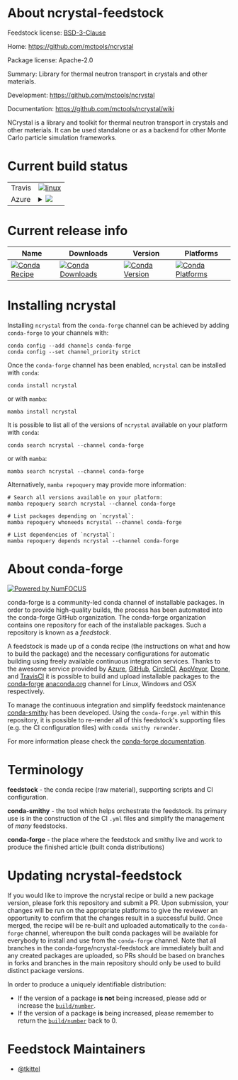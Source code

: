 About ncrystal-feedstock
========================

Feedstock license: [BSD-3-Clause](https://github.com/conda-forge/ncrystal-feedstock/blob/main/LICENSE.txt)

Home: https://github.com/mctools/ncrystal

Package license: Apache-2.0

Summary: Library for thermal neutron transport in crystals and other materials.

Development: https://github.com/mctools/ncrystal

Documentation: https://github.com/mctools/ncrystal/wiki

NCrystal is a library and toolkit for thermal neutron transport in crystals
and other materials. It can be used standalone or as a backend for other
Monte Carlo particle simulation frameworks.


Current build status
====================


<table><tr>
    <td>Travis</td>
    <td>
      <a href="https://app.travis-ci.com/conda-forge/ncrystal-feedstock">
        <img alt="linux" src="https://img.shields.io/travis/com/conda-forge/ncrystal-feedstock/main.svg?label=Linux">
      </a>
    </td>
  </tr>
    
  <tr>
    <td>Azure</td>
    <td>
      <details>
        <summary>
          <a href="https://dev.azure.com/conda-forge/feedstock-builds/_build/latest?definitionId=17305&branchName=main">
            <img src="https://dev.azure.com/conda-forge/feedstock-builds/_apis/build/status/ncrystal-feedstock?branchName=main">
          </a>
        </summary>
        <table>
          <thead><tr><th>Variant</th><th>Status</th></tr></thead>
          <tbody><tr>
              <td>linux_64_python3.10.____cpython</td>
              <td>
                <a href="https://dev.azure.com/conda-forge/feedstock-builds/_build/latest?definitionId=17305&branchName=main">
                  <img src="https://dev.azure.com/conda-forge/feedstock-builds/_apis/build/status/ncrystal-feedstock?branchName=main&jobName=linux&configuration=linux%20linux_64_python3.10.____cpython" alt="variant">
                </a>
              </td>
            </tr><tr>
              <td>linux_64_python3.11.____cpython</td>
              <td>
                <a href="https://dev.azure.com/conda-forge/feedstock-builds/_build/latest?definitionId=17305&branchName=main">
                  <img src="https://dev.azure.com/conda-forge/feedstock-builds/_apis/build/status/ncrystal-feedstock?branchName=main&jobName=linux&configuration=linux%20linux_64_python3.11.____cpython" alt="variant">
                </a>
              </td>
            </tr><tr>
              <td>linux_64_python3.12.____cpython</td>
              <td>
                <a href="https://dev.azure.com/conda-forge/feedstock-builds/_build/latest?definitionId=17305&branchName=main">
                  <img src="https://dev.azure.com/conda-forge/feedstock-builds/_apis/build/status/ncrystal-feedstock?branchName=main&jobName=linux&configuration=linux%20linux_64_python3.12.____cpython" alt="variant">
                </a>
              </td>
            </tr><tr>
              <td>linux_64_python3.13.____cp313</td>
              <td>
                <a href="https://dev.azure.com/conda-forge/feedstock-builds/_build/latest?definitionId=17305&branchName=main">
                  <img src="https://dev.azure.com/conda-forge/feedstock-builds/_apis/build/status/ncrystal-feedstock?branchName=main&jobName=linux&configuration=linux%20linux_64_python3.13.____cp313" alt="variant">
                </a>
              </td>
            </tr><tr>
              <td>linux_64_python3.9.____cpython</td>
              <td>
                <a href="https://dev.azure.com/conda-forge/feedstock-builds/_build/latest?definitionId=17305&branchName=main">
                  <img src="https://dev.azure.com/conda-forge/feedstock-builds/_apis/build/status/ncrystal-feedstock?branchName=main&jobName=linux&configuration=linux%20linux_64_python3.9.____cpython" alt="variant">
                </a>
              </td>
            </tr><tr>
              <td>linux_aarch64_python3.10.____cpython</td>
              <td>
                <a href="https://dev.azure.com/conda-forge/feedstock-builds/_build/latest?definitionId=17305&branchName=main">
                  <img src="https://dev.azure.com/conda-forge/feedstock-builds/_apis/build/status/ncrystal-feedstock?branchName=main&jobName=linux&configuration=linux%20linux_aarch64_python3.10.____cpython" alt="variant">
                </a>
              </td>
            </tr><tr>
              <td>linux_aarch64_python3.11.____cpython</td>
              <td>
                <a href="https://dev.azure.com/conda-forge/feedstock-builds/_build/latest?definitionId=17305&branchName=main">
                  <img src="https://dev.azure.com/conda-forge/feedstock-builds/_apis/build/status/ncrystal-feedstock?branchName=main&jobName=linux&configuration=linux%20linux_aarch64_python3.11.____cpython" alt="variant">
                </a>
              </td>
            </tr><tr>
              <td>linux_aarch64_python3.12.____cpython</td>
              <td>
                <a href="https://dev.azure.com/conda-forge/feedstock-builds/_build/latest?definitionId=17305&branchName=main">
                  <img src="https://dev.azure.com/conda-forge/feedstock-builds/_apis/build/status/ncrystal-feedstock?branchName=main&jobName=linux&configuration=linux%20linux_aarch64_python3.12.____cpython" alt="variant">
                </a>
              </td>
            </tr><tr>
              <td>linux_aarch64_python3.13.____cp313</td>
              <td>
                <a href="https://dev.azure.com/conda-forge/feedstock-builds/_build/latest?definitionId=17305&branchName=main">
                  <img src="https://dev.azure.com/conda-forge/feedstock-builds/_apis/build/status/ncrystal-feedstock?branchName=main&jobName=linux&configuration=linux%20linux_aarch64_python3.13.____cp313" alt="variant">
                </a>
              </td>
            </tr><tr>
              <td>linux_aarch64_python3.9.____cpython</td>
              <td>
                <a href="https://dev.azure.com/conda-forge/feedstock-builds/_build/latest?definitionId=17305&branchName=main">
                  <img src="https://dev.azure.com/conda-forge/feedstock-builds/_apis/build/status/ncrystal-feedstock?branchName=main&jobName=linux&configuration=linux%20linux_aarch64_python3.9.____cpython" alt="variant">
                </a>
              </td>
            </tr><tr>
              <td>osx_64_python3.10.____cpython</td>
              <td>
                <a href="https://dev.azure.com/conda-forge/feedstock-builds/_build/latest?definitionId=17305&branchName=main">
                  <img src="https://dev.azure.com/conda-forge/feedstock-builds/_apis/build/status/ncrystal-feedstock?branchName=main&jobName=osx&configuration=osx%20osx_64_python3.10.____cpython" alt="variant">
                </a>
              </td>
            </tr><tr>
              <td>osx_64_python3.11.____cpython</td>
              <td>
                <a href="https://dev.azure.com/conda-forge/feedstock-builds/_build/latest?definitionId=17305&branchName=main">
                  <img src="https://dev.azure.com/conda-forge/feedstock-builds/_apis/build/status/ncrystal-feedstock?branchName=main&jobName=osx&configuration=osx%20osx_64_python3.11.____cpython" alt="variant">
                </a>
              </td>
            </tr><tr>
              <td>osx_64_python3.12.____cpython</td>
              <td>
                <a href="https://dev.azure.com/conda-forge/feedstock-builds/_build/latest?definitionId=17305&branchName=main">
                  <img src="https://dev.azure.com/conda-forge/feedstock-builds/_apis/build/status/ncrystal-feedstock?branchName=main&jobName=osx&configuration=osx%20osx_64_python3.12.____cpython" alt="variant">
                </a>
              </td>
            </tr><tr>
              <td>osx_64_python3.13.____cp313</td>
              <td>
                <a href="https://dev.azure.com/conda-forge/feedstock-builds/_build/latest?definitionId=17305&branchName=main">
                  <img src="https://dev.azure.com/conda-forge/feedstock-builds/_apis/build/status/ncrystal-feedstock?branchName=main&jobName=osx&configuration=osx%20osx_64_python3.13.____cp313" alt="variant">
                </a>
              </td>
            </tr><tr>
              <td>osx_64_python3.9.____cpython</td>
              <td>
                <a href="https://dev.azure.com/conda-forge/feedstock-builds/_build/latest?definitionId=17305&branchName=main">
                  <img src="https://dev.azure.com/conda-forge/feedstock-builds/_apis/build/status/ncrystal-feedstock?branchName=main&jobName=osx&configuration=osx%20osx_64_python3.9.____cpython" alt="variant">
                </a>
              </td>
            </tr><tr>
              <td>osx_arm64_python3.10.____cpython</td>
              <td>
                <a href="https://dev.azure.com/conda-forge/feedstock-builds/_build/latest?definitionId=17305&branchName=main">
                  <img src="https://dev.azure.com/conda-forge/feedstock-builds/_apis/build/status/ncrystal-feedstock?branchName=main&jobName=osx&configuration=osx%20osx_arm64_python3.10.____cpython" alt="variant">
                </a>
              </td>
            </tr><tr>
              <td>osx_arm64_python3.11.____cpython</td>
              <td>
                <a href="https://dev.azure.com/conda-forge/feedstock-builds/_build/latest?definitionId=17305&branchName=main">
                  <img src="https://dev.azure.com/conda-forge/feedstock-builds/_apis/build/status/ncrystal-feedstock?branchName=main&jobName=osx&configuration=osx%20osx_arm64_python3.11.____cpython" alt="variant">
                </a>
              </td>
            </tr><tr>
              <td>osx_arm64_python3.12.____cpython</td>
              <td>
                <a href="https://dev.azure.com/conda-forge/feedstock-builds/_build/latest?definitionId=17305&branchName=main">
                  <img src="https://dev.azure.com/conda-forge/feedstock-builds/_apis/build/status/ncrystal-feedstock?branchName=main&jobName=osx&configuration=osx%20osx_arm64_python3.12.____cpython" alt="variant">
                </a>
              </td>
            </tr><tr>
              <td>osx_arm64_python3.13.____cp313</td>
              <td>
                <a href="https://dev.azure.com/conda-forge/feedstock-builds/_build/latest?definitionId=17305&branchName=main">
                  <img src="https://dev.azure.com/conda-forge/feedstock-builds/_apis/build/status/ncrystal-feedstock?branchName=main&jobName=osx&configuration=osx%20osx_arm64_python3.13.____cp313" alt="variant">
                </a>
              </td>
            </tr><tr>
              <td>osx_arm64_python3.9.____cpython</td>
              <td>
                <a href="https://dev.azure.com/conda-forge/feedstock-builds/_build/latest?definitionId=17305&branchName=main">
                  <img src="https://dev.azure.com/conda-forge/feedstock-builds/_apis/build/status/ncrystal-feedstock?branchName=main&jobName=osx&configuration=osx%20osx_arm64_python3.9.____cpython" alt="variant">
                </a>
              </td>
            </tr>
          </tbody>
        </table>
      </details>
    </td>
  </tr>
</table>

Current release info
====================

| Name | Downloads | Version | Platforms |
| --- | --- | --- | --- |
| [![Conda Recipe](https://img.shields.io/badge/recipe-ncrystal-green.svg)](https://anaconda.org/conda-forge/ncrystal) | [![Conda Downloads](https://img.shields.io/conda/dn/conda-forge/ncrystal.svg)](https://anaconda.org/conda-forge/ncrystal) | [![Conda Version](https://img.shields.io/conda/vn/conda-forge/ncrystal.svg)](https://anaconda.org/conda-forge/ncrystal) | [![Conda Platforms](https://img.shields.io/conda/pn/conda-forge/ncrystal.svg)](https://anaconda.org/conda-forge/ncrystal) |

Installing ncrystal
===================

Installing `ncrystal` from the `conda-forge` channel can be achieved by adding `conda-forge` to your channels with:

```
conda config --add channels conda-forge
conda config --set channel_priority strict
```

Once the `conda-forge` channel has been enabled, `ncrystal` can be installed with `conda`:

```
conda install ncrystal
```

or with `mamba`:

```
mamba install ncrystal
```

It is possible to list all of the versions of `ncrystal` available on your platform with `conda`:

```
conda search ncrystal --channel conda-forge
```

or with `mamba`:

```
mamba search ncrystal --channel conda-forge
```

Alternatively, `mamba repoquery` may provide more information:

```
# Search all versions available on your platform:
mamba repoquery search ncrystal --channel conda-forge

# List packages depending on `ncrystal`:
mamba repoquery whoneeds ncrystal --channel conda-forge

# List dependencies of `ncrystal`:
mamba repoquery depends ncrystal --channel conda-forge
```


About conda-forge
=================

[![Powered by
NumFOCUS](https://img.shields.io/badge/powered%20by-NumFOCUS-orange.svg?style=flat&colorA=E1523D&colorB=007D8A)](https://numfocus.org)

conda-forge is a community-led conda channel of installable packages.
In order to provide high-quality builds, the process has been automated into the
conda-forge GitHub organization. The conda-forge organization contains one repository
for each of the installable packages. Such a repository is known as a *feedstock*.

A feedstock is made up of a conda recipe (the instructions on what and how to build
the package) and the necessary configurations for automatic building using freely
available continuous integration services. Thanks to the awesome service provided by
[Azure](https://azure.microsoft.com/en-us/services/devops/), [GitHub](https://github.com/),
[CircleCI](https://circleci.com/), [AppVeyor](https://www.appveyor.com/),
[Drone](https://cloud.drone.io/welcome), and [TravisCI](https://travis-ci.com/)
it is possible to build and upload installable packages to the
[conda-forge](https://anaconda.org/conda-forge) [anaconda.org](https://anaconda.org/)
channel for Linux, Windows and OSX respectively.

To manage the continuous integration and simplify feedstock maintenance
[conda-smithy](https://github.com/conda-forge/conda-smithy) has been developed.
Using the ``conda-forge.yml`` within this repository, it is possible to re-render all of
this feedstock's supporting files (e.g. the CI configuration files) with ``conda smithy rerender``.

For more information please check the [conda-forge documentation](https://conda-forge.org/docs/).

Terminology
===========

**feedstock** - the conda recipe (raw material), supporting scripts and CI configuration.

**conda-smithy** - the tool which helps orchestrate the feedstock.
                   Its primary use is in the construction of the CI ``.yml`` files
                   and simplify the management of *many* feedstocks.

**conda-forge** - the place where the feedstock and smithy live and work to
                  produce the finished article (built conda distributions)


Updating ncrystal-feedstock
===========================

If you would like to improve the ncrystal recipe or build a new
package version, please fork this repository and submit a PR. Upon submission,
your changes will be run on the appropriate platforms to give the reviewer an
opportunity to confirm that the changes result in a successful build. Once
merged, the recipe will be re-built and uploaded automatically to the
`conda-forge` channel, whereupon the built conda packages will be available for
everybody to install and use from the `conda-forge` channel.
Note that all branches in the conda-forge/ncrystal-feedstock are
immediately built and any created packages are uploaded, so PRs should be based
on branches in forks and branches in the main repository should only be used to
build distinct package versions.

In order to produce a uniquely identifiable distribution:
 * If the version of a package **is not** being increased, please add or increase
   the [``build/number``](https://docs.conda.io/projects/conda-build/en/latest/resources/define-metadata.html#build-number-and-string).
 * If the version of a package **is** being increased, please remember to return
   the [``build/number``](https://docs.conda.io/projects/conda-build/en/latest/resources/define-metadata.html#build-number-and-string)
   back to 0.

Feedstock Maintainers
=====================

* [@tkittel](https://github.com/tkittel/)

